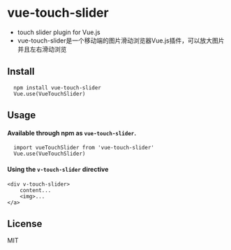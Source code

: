 # vue-touch-slider

- touch slider plugin for Vue.js
- vue-touch-slider是一个移动端的图片滑动浏览器Vue.js插件，可以放大图片并且左右滑动浏览

## Install

      npm install vue-touch-slider
      Vue.use(VueTouchSlider)
      
## Usage
#### Available through npm as `vue-touch-slider`.
  
      import vueTouchSlider from 'vue-touch-slider'  
      Vue.use(VueTouchSlider)


#### Using the `v-touch-slider` directive

    <div v-touch-slider>
    	content...
    	<img>...	
    </a>

## License

MIT
